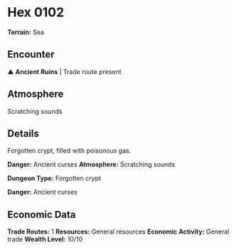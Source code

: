 # Hex 0102

**Terrain:** Sea

## Encounter
▲ **Ancient Ruins** | Trade route present

## Atmosphere
Scratching sounds

## Details
Forgotten crypt, filled with poisonous gas.

**Danger:** Ancient curses
**Atmosphere:** Scratching sounds



**Dungeon Type:** Forgotten crypt

**Danger:** Ancient curses

## Economic Data
**Trade Routes:** 1
**Resources:** General resources
**Economic Activity:** General trade
**Wealth Level:** 10/10
